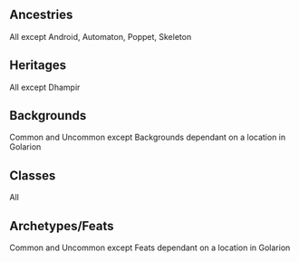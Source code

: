 ## Ancestries
All except Android, Automaton, Poppet, Skeleton
## Heritages
All except Dhampir
## Backgrounds
Common and Uncommon except Backgrounds dependant on a location in Golarion
## Classes
All
## Archetypes/Feats
Common and Uncommon except Feats dependant on a location in Golarion